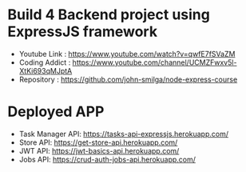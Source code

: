 # Build 4 Backend project using ExpressJS framework
- Youtube Link : https://www.youtube.com/watch?v=qwfE7fSVaZM
- Coding Addict : https://www.youtube.com/channel/UCMZFwxv5l-XtKi693qMJptA
- Repository : https://github.com/john-smilga/node-express-course

# Deployed APP
- Task Manager API: https://tasks-api-expressjs.herokuapp.com/
- Store API: https://get-store-api.herokuapp.com/
- JWT API: https://jwt-basics-api.herokuapp.com/
- Jobs API: https://crud-auth-jobs-api.herokuapp.com/
